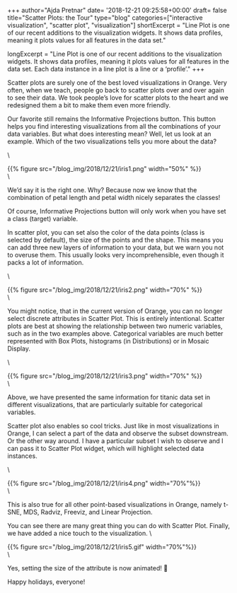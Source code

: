 +++
author="Ajda Pretnar"
date= '2018-12-21 09:25:58+00:00'
draft= false
title="Scatter Plots: the Tour"
type="blog"
categories=["interactive visualization", "scatter plot", "visualization"]
shortExcerpt = "Line Plot is one of our recent additions to the visualization widgets. It shows data profiles, meaning it plots values for all features in the data set."

longExcerpt = "Line Plot is one of our recent additions to the visualization widgets. It shows data profiles, meaning it plots values for all features in the data set. Each data instance in a line plot is a line or a ‘profile’."
+++


Scatter plots are surely one of the best loved visualizations in Orange. Very often, when we teach, people go back to scatter plots over and over again to see their data. We took people’s love for scatter plots to the heart and we redesigned them a bit to make them even more friendly.

Our favorite still remains the Informative Projections button. This button helps you find interesting visualizations from all the combinations of your data variables. But what does interesting mean? Well, let us look at an example. Which of the two visualizations tells you more about the data?

\


{{% figure src="/blog_img/2018/12/21/iris1.png" width="50%" %}}
\
\

	

We’d say it is the right one. Why? Because now we know that the combination of petal length and petal width nicely separates the classes!

Of course, Informative Projections button will only work when you have set a class (target) variable.

In scatter plot, you can set also the color of the data points (class is selected by default), the size of the points and the shape. This means you can add three new layers of information to your data, but we warn you not to overuse them. This usually looks very incomprehensible, even though it packs a lot of information.

\


{{% figure src="/blog_img/2018/12/21/iris2.png" width="70%" %}}
\
\


You might notice, that in the current version of Orange, you can no longer select discrete attributes in Scatter Plot. This is entirely intentional. Scatter plots are best at showing the relationship between two numeric variables, such as in the two examples above. Categorical variables are much better represented with Box Plots, histograms (in Distributions) or in Mosaic Display.

\


{{% figure src="/blog_img/2018/12/21/iris3.png" width="70%" %}}
\
\

	 		 	
Above, we have presented the same information for titanic data set in different visualizations, that are particularly suitable for categorical variables.

Scatter plot also enables so cool tricks. Just like in most visualizations in Orange, I can select a part of the data and observe the subset downstream. Or the other way around. I have a particular subset I wish to observe and I can pass it to Scatter Plot widget, which will highlight selected data instances.

\


{{% figure src="/blog_img/2018/12/21/iris4.png" width="70%"%}}
\
\


This is also true for all other point-based visualizations in Orange, namely t-SNE, MDS, Radviz, Freeviz, and Linear Projection.

You can see there are many great thing you can do with Scatter Plot. Finally, we have added a nice touch to the visualization.
\


{{% figure src="/blog_img/2018/12/21/iris5.gif" width="70%"%}}
\
\


Yes, setting the size of the attribute is now animated! 🙂

Happy holidays, everyone!
